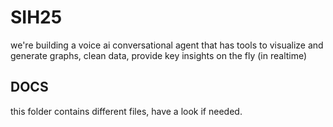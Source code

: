 # SIH25
we're building a voice ai conversational agent that has tools to visualize and generate graphs, clean data, provide key insights on the fly (in realtime)

## DOCS
this folder contains different files, have a look if needed.

